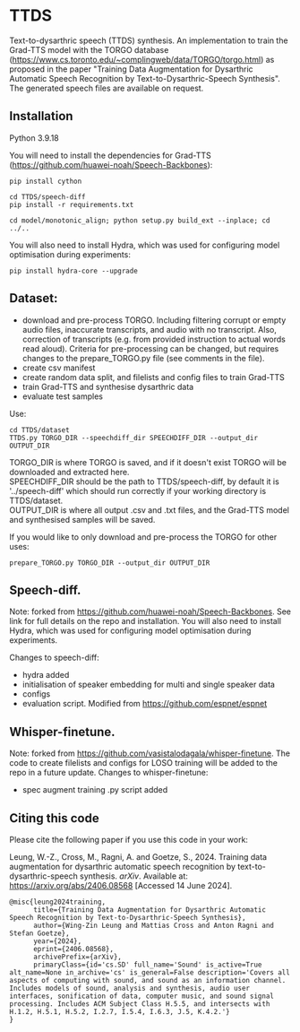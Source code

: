 # TTDS
Text-to-dysarthric speech (TTDS) synthesis. An implementation to train the Grad-TTS model with the TORGO database (https://www.cs.toronto.edu/~complingweb/data/TORGO/torgo.html) as proposed in the paper "Training Data Augmentation for Dysarthric Automatic Speech Recognition by Text-to-Dysarthric-Speech Synthesis". The generated speech files are available on request.

## Installation

Python 3.9.18

You will need to install the dependencies for Grad-TTS (https://github.com/huawei-noah/Speech-Backbones):

```
pip install cython
```

```
cd TTDS/speech-diff
pip install -r requirements.txt
```

```
cd model/monotonic_align; python setup.py build_ext --inplace; cd ../..
```

You will also need to install Hydra, which was used for configuring model optimisation during experiments:
```
pip install hydra-core --upgrade
```


## Dataset:
- download and pre-process TORGO. Including filtering corrupt or empty audio files, inaccurate transcripts, and audio with no transcript. Also, correction of transcripts (e.g. from provided instruction to actual words read aloud). Criteria for pre-processing can be changed, but requires changes to the prepare_TORGO.py file (see comments in the file). 
- create csv manifest
- create random data split, and filelists and config files to train Grad-TTS 
- train Grad-TTS and synthesise dysarthric data
- evaluate test samples

Use:
```
cd TTDS/dataset
TTDS.py TORGO_DIR --speechdiff_dir SPEECHDIFF_DIR --output_dir OUTPUT_DIR
```
TORGO_DIR is where TORGO is saved, and if it doesn't exist TORGO will be downloaded and extracted here. \
SPEECHDIFF_DIR should be the path to TTDS/speech-diff, by default it is '../speech-diff' which should run correctly if your working directory is TTDS/dataset. \
OUTPUT_DIR is where all output .csv and .txt files, and the Grad-TTS model and synthesised samples will be saved.

If you would like to only download and pre-process the TORGO for other uses:
```
prepare_TORGO.py TORGO_DIR --output_dir OUTPUT_DIR
```


## Speech-diff. 
Note: forked from https://github.com/huawei-noah/Speech-Backbones. See link for full details on the repo and installation. You will also need to install Hydra, which was used for configuring model optimisation during experiments. 

Changes to speech-diff:
- hydra added
- initialisation of speaker embedding for multi and single speaker data
- configs
- evaluation script. Modified from https://github.com/espnet/espnet


## Whisper-finetune. 
Note: forked from https://github.com/vasistalodagala/whisper-finetune. The code to create filelists and configs for LOSO training will be added to the repo in a future update. Changes to whisper-finetune:
- spec augment training .py script added

## Citing this code

Please cite the following paper if you use this code in your work:

Leung, W.-Z., Cross, M., Ragni, A. and Goetze, S., 2024. Training data augmentation for dysarthric automatic speech recognition by text-to-dysarthric-speech synthesis. *arXiv*. Available at: https://arxiv.org/abs/2406.08568 [Accessed 14 June 2024].

```
@misc{leung2024training,
      title={Training Data Augmentation for Dysarthric Automatic Speech Recognition by Text-to-Dysarthric-Speech Synthesis}, 
      author={Wing-Zin Leung and Mattias Cross and Anton Ragni and Stefan Goetze},
      year={2024},
      eprint={2406.08568},
      archivePrefix={arXiv},
      primaryClass={id='cs.SD' full_name='Sound' is_active=True alt_name=None in_archive='cs' is_general=False description='Covers all aspects of computing with sound, and sound as an information channel. Includes models of sound, analysis and synthesis, audio user interfaces, sonification of data, computer music, and sound signal processing. Includes ACM Subject Class H.5.5, and intersects with H.1.2, H.5.1, H.5.2, I.2.7, I.5.4, I.6.3, J.5, K.4.2.'}
}
```